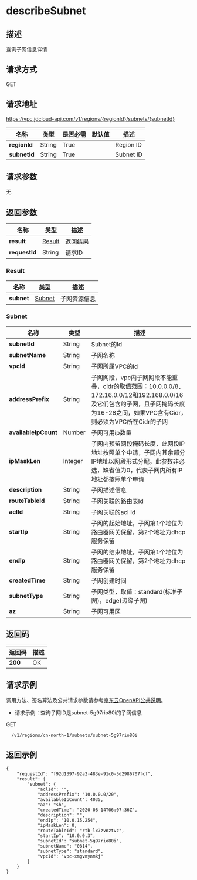 # describeSubnet


## 描述
查询子网信息详情

## 请求方式
GET

## 请求地址
https://vpc.jdcloud-api.com/v1/regions/{regionId}/subnets/{subnetId}

|名称|类型|是否必需|默认值|描述|
|---|---|---|---|---|
|**regionId**|String|True| |Region ID|
|**subnetId**|String|True| |Subnet ID|

## 请求参数
无


## 返回参数
|名称|类型|描述|
|---|---|---|
|**result**|[Result](#result)|返回结果|
|**requestId**|String|请求ID|

### <div id="Result">Result</div>
|名称|类型|描述|
|---|---|---|
|**subnet**|[Subnet](#subnet)|子网资源信息|
### <div id="Subnet">Subnet</div>
|名称|类型|描述|
|---|---|---|
|**subnetId**|String|Subnet的Id|
|**subnetName**|String|子网名称|
|**vpcId**|String|子网所属VPC的Id|
|**addressPrefix**|String|子网网段，vpc内子网网段不能重叠，cidr的取值范围：10.0.0.0/8、172.16.0.0/12和192.168.0.0/16及它们包含的子网，且子网掩码长度为16-28之间，如果VPC含有Cidr，则必须为VPC所在Cidr的子网|
|**availableIpCount**|Number|子网可用ip数量|
|**ipMaskLen**|Integer|子网内预留网段掩码长度，此网段IP地址按照单个申请，子网内其余部分IP地址以网段形式分配。此参数非必选，缺省值为0，代表子网内所有IP地址都按照单个申请|
|**description**|String|子网描述信息|
|**routeTableId**|String|子网关联的路由表Id|
|**aclId**|String|子网关联的acl Id|
|**startIp**|String|子网的起始地址，子网第1个地位为路由器网关保留，第2个地址为dhcp服务保留|
|**endIp**|String|子网的结束地址，子网第1个地位为路由器网关保留，第2个地址为dhcp服务保留|
|**createdTime**|String|子网创建时间|
|**subnetType**|String|子网类型，取值：standard(标准子网)，edge(边缘子网)|
|**az**|String|子网可用区|

## 返回码
|返回码|描述|
|---|---|
|**200**|OK|

## 请求示例
调用方法、签名算法及公共请求参数请参考[京东云OpenAPI公共说明](https://docs.jdcloud.com/common-declaration/api/introduction)。
- 请求示例：查询子网ID是subnet-5g97rio80i的子网信息

GET
```
  /v1/regions/cn-north-1/subnets/subnet-5g97rio80i

```

## 返回示例
```
{
    "requestId": "f92d1397-92a2-483e-91c0-5d2986707fcf", 
    "result": {
        "subnet": {
            "aclId": "", 
            "addressPrefix": "10.0.0.0/20", 
            "availableIpCount": 4035, 
            "az": "sh", 
            "createdTime": "2020-08-14T06:07:36Z", 
            "description": "", 
            "endIp": "10.0.15.254", 
            "ipMaskLen": 0, 
            "routeTableId": "rtb-lx7zvnztvz", 
            "startIp": "10.0.0.3", 
            "subnetId": "subnet-5g97rio80i", 
            "subnetName": "0814", 
            "subnetType": "standard", 
            "vpcId": "vpc-xmgvmynmkj"
        }
    }
}
```
